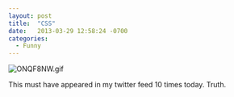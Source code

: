 ```yaml
---
layout: post
title:  "CSS"
date:   2013-03-29 12:58:24 -0700
categories:
  - Funny
---
```


  ![ONQF8NW.gif](/attachments/81d2bffd2d12c8275ab2c708b3fd5297/image.png)  

 This must have appeared in my twitter feed 10 times today.  Truth. 

 
